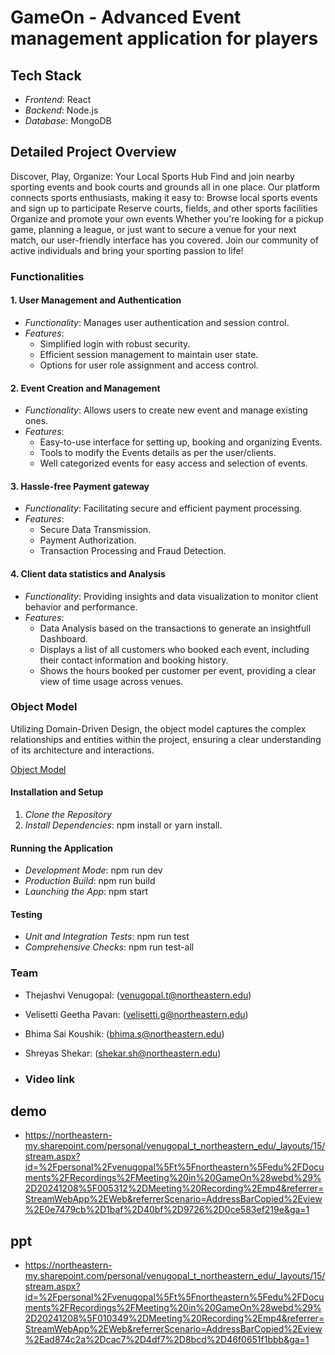 # GameOn - Advanced Event management application for players

## Tech Stack

- *Frontend*: React
- *Backend*: Node.js
- *Database*: MongoDB


## Detailed Project Overview

Discover, Play, Organize: Your Local Sports Hub
Find and join nearby sporting events and book courts and grounds all in one place. Our platform connects sports enthusiasts, making it easy to:
Browse local sports events and sign up to participate
Reserve courts, fields, and other sports facilities
Organize and promote your own events
Whether you're looking for a pickup game, planning a league, or just want to secure a venue for your next match, our user-friendly interface has you covered. Join our community of active individuals and bring your sporting passion to life!


### Functionalities

#### 1. User Management and Authentication
- *Functionality*: Manages user authentication and session control.
- *Features*:
  - Simplified login with robust security.
  - Efficient session management to maintain user state.
  - Options for user role assignment and access control.

#### 2. Event Creation and Management
- *Functionality*: Allows users to create new event and manage existing ones.
- *Features*:
  - Easy-to-use interface for setting up, booking and organizing Events.
  - Tools to modify the Events details as per the user/clients.
  - Well categorized events for easy access and selection of events.

#### 3. Hassle-free Payment gateway
- *Functionality*: Facilitating secure and efficient payment processing.
- *Features*:
  - Secure Data Transmission.
  - Payment Authorization.
  - Transaction Processing and Fraud Detection.

#### 4. Client data statistics and Analysis
- *Functionality*: Providing insights and data visualization to monitor client behavior and performance.
- *Features*:
  - Data Analysis based on the transactions to generate an insightfull Dashboard.
  - Displays a list of all customers who booked each event, including their contact information and booking history.
  - Shows the hours booked per customer per event, providing a clear view of time usage across venues.

### Object Model
Utilizing Domain-Driven Design, the object model captures the complex relationships and entities within the project, ensuring a clear understanding of its architecture and interactions.

<a title="Object Model" href="./backend/docs/GameOnModel.md">Object Model</a>

#### Installation and Setup
1. *Clone the Repository*
2. *Install Dependencies*: npm install or yarn install.

#### Running the Application
- *Development Mode*: npm run dev
- *Production Build*: npm run build
- *Launching the App*: npm start

#### Testing
- *Unit and Integration Tests*: npm run test
- *Comprehensive Checks*: npm run test-all

### Team
- Thejashvi Venugopal: (venugopal.t@northeastern.edu)
- Velisetti Geetha Pavan: (velisetti.g@northeastern.edu)
- Bhima Sai Koushik: (bhima.s@northeastern.edu)
- Shreyas Shekar: (shekar.sh@northeastern.edu)

- ### Video link
## demo
- https://northeastern-my.sharepoint.com/personal/venugopal_t_northeastern_edu/_layouts/15/stream.aspx?id=%2Fpersonal%2Fvenugopal%5Ft%5Fnortheastern%5Fedu%2FDocuments%2FRecordings%2FMeeting%20in%20GameOn%28webd%29%2D20241208%5F005312%2DMeeting%20Recording%2Emp4&referrer=StreamWebApp%2EWeb&referrerScenario=AddressBarCopied%2Eview%2E0e7479cb%2D1baf%2D40bf%2D9726%2D0ce583ef219e&ga=1
## ppt
- https://northeastern-my.sharepoint.com/personal/venugopal_t_northeastern_edu/_layouts/15/stream.aspx?id=%2Fpersonal%2Fvenugopal%5Ft%5Fnortheastern%5Fedu%2FDocuments%2FRecordings%2FMeeting%20in%20GameOn%28webd%29%2D20241208%5F010349%2DMeeting%20Recording%2Emp4&referrer=StreamWebApp%2EWeb&referrerScenario=AddressBarCopied%2Eview%2Ead874c2a%2Dcac7%2D4df7%2D8bcd%2D46f0651f1bbb&ga=1
